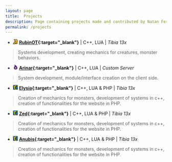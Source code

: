 ```yaml
---
layout: page
title:  Projects
description: Page containing projects made and contributed by Natan Fernandes
permalink: /projects
---
```


- <img src="/icons/rubinot.png" alt= "?" width="15" height="15"> **[RubinOT](https://rubinot.com){:target="_blank"}** | C++, LUA | *Tibia 13x*
> Systems development, creating mechanics for creatures, monster behaviors.

- <img src="/icons/arinar.png" alt= "?" width="15" height="15"> **[Arinar](https://arinar.online){:target="_blank"}** | C++, LUA | *Custom Server*
> System development, module/interface creation on the client side.

- <img src="/icons/none.png" alt= "?" width="15" height="15"> **[Elysia](https://elysiaot.com){:target="_blank"}** | C++, LUA & PHP | *Tibia 13x*
> Creation of mechanics for monsters, development of systems in c++, creation of functionalities for the website in PHP.

- <img src="/icons/none.png" alt= "?" width="15" height="15"> **[Zed](https://zedot.com.br){:target="_blank"}** | C++, LUA & PHP | *Tibia 13x*
> Creation of mechanics for monsters, development of systems in c++, creation of functionalities for the website in PHP.

- <img src="/icons/none.png" alt= "?" width="15" height="15"> **[Anubis](https://anubisot.com/){:target="_blank"}** | C++, LUA & PHP | *Tibia 13x*
> Creation of mechanics for monsters, development of systems in c++, creation of functionalities for the website in PHP.